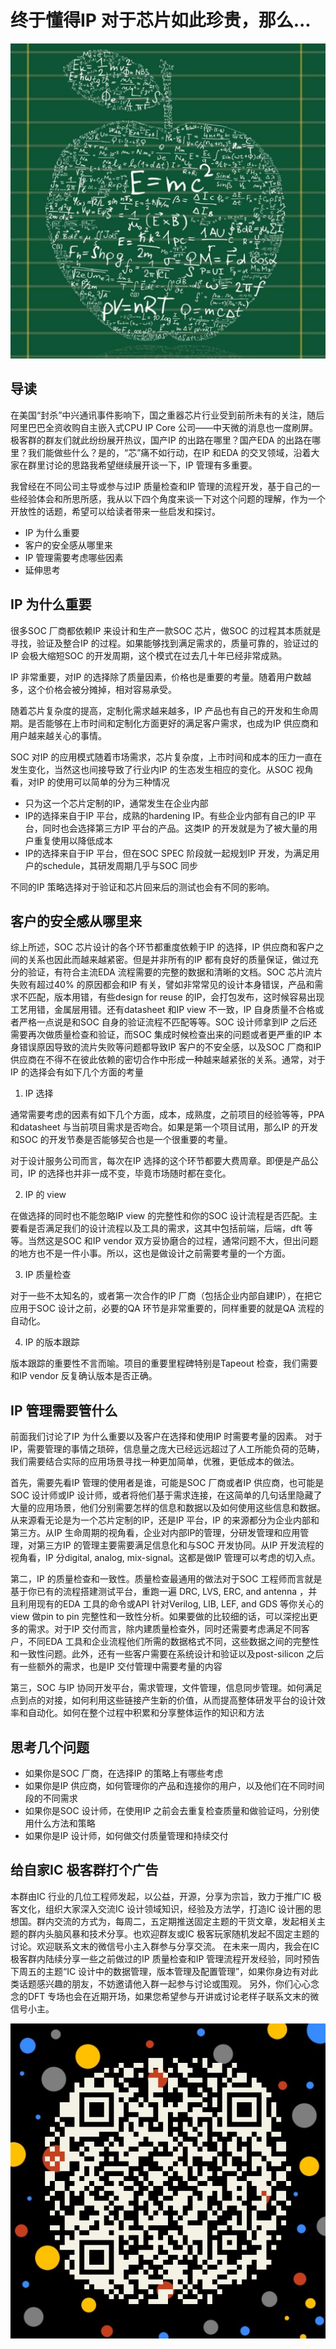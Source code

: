 # 终于懂得IP 对于芯片如此珍贵，那么...

![](../res/img/apple_equ.jpg)

## 导读

在美国“封杀”中兴通讯事件影响下，国之重器芯片行业受到前所未有的关注，随后阿里巴巴全资收购自主嵌入式CPU IP Core 公司——中天微的消息也一度刷屏。极客群的群友们就此纷纷展开热议，国产IP 的出路在哪里？国产EDA 的出路在哪里？我们能做些什么？是的，“芯”痛不如行动，在IP 和EDA 的交叉领域，沿着大家在群里讨论的思路我希望继续展开谈一下，IP 管理有多重要。

我曾经在不同公司主导或参与过IP 质量检查和IP 管理的流程开发，基于自己的一些经验体会和所思所感，我从以下四个角度来谈一下对这个问题的理解，作为一个开放性的话题，希望可以给读者带来一些启发和探讨。

* IP 为什么重要
* 客户的安全感从哪里来
* IP 管理需要考虑哪些因素
* 延伸思考

## IP 为什么重要

很多SOC 厂商都依赖IP 来设计和生产一款SOC 芯片，做SOC 的过程其本质就是寻找，验证及整合IP 的过程。如果能够找到满足需求的，质量可靠的，验证过的IP 会极大缩短SOC 的开发周期，这个模式在过去几十年已经非常成熟。

IP 非常重要，对IP 的选择除了质量因素，价格也是重要的考量。随着用户数越多，这个价格会被分摊掉，相对容易承受。

随着芯片复杂度的提高，定制化需求越来越多，IP 产品也有自己的开发和生命周期。是否能够在上市时间和定制化方面更好的满足客户需求，也成为IP 供应商和用户越来越关心的事情。

SOC 对IP 的应用模式随着市场需求，芯片复杂度，上市时间和成本的压力一直在发生变化，当然这也间接导致了行业内IP 的生态发生相应的变化。从SOC 视角看，对IP 的使用可以简单的分为三种情况

* 只为这一个芯片定制的IP，通常发生在企业内部
* IP的选择来自于IP 平台，成熟的hardening IP。有些企业内部有自己的IP 平台，同时也会选择第三方IP 平台的产品。这类IP 的开发就是为了被大量的用户重复使用以降低成本
* IP的选择来自于IP 平台，但在SOC SPEC 阶段就一起规划IP 开发，为满足用户的schedule，其研发周期几乎与SOC 同步

不同的IP 策略选择对于验证和芯片回来后的测试也会有不同的影响。

## 客户的安全感从哪里来

综上所述，SOC 芯片设计的各个环节都重度依赖于IP 的选择，IP 供应商和客户之间的关系也因此而越来越紧密。但是并非所有的IP 都有良好的质量保证，做过充分的验证，有符合主流EDA 流程需要的完整的数据和清晰的文档。SOC 芯片流片失败有超过40% 的原因都会和IP 有关，譬如非常常见的设计本身错误，产品和需求不匹配，版本用错，有些design for reuse 的IP，会打包发布，这时候容易出现工艺用错，金属层用错。还有datasheet 和IP view 不一致，IP 自身质量不合格或者严格一点说是和SOC 自身的验证流程不匹配等等。SOC 设计师拿到IP 之后还需要再次做质量检查和验证，而SOC 集成时候检查出来的问题或者更严重的IP 本身错误原因导致的流片失败等问题都导致IP 客户的不安全感，以及SOC 厂商和IP 供应商在不得不在彼此依赖的密切合作中形成一种越来越紧张的关系。通常，对于IP 的选择会有如下几个方面的考量

1. IP 选择

通常需要考虑的因素有如下几个方面，成本，成熟度，之前项目的经验等等，PPA 和datasheet 与当前项目需求是否吻合。如果是第一个项目试用，那么IP 的开发和SOC 的开发节奏是否能够契合也是一个很重要的考量。

对于设计服务公司而言，每次在IP 选择的这个环节都要大费周章。即便是产品公司，IP 的选择也并非一成不变，毕竟市场随时都在变化。

2. IP 的 view

在做选择的同时也不能忽略IP view 的完整性和你的SOC 设计流程是否匹配。主要看是否满足我们的设计流程以及工具的需求，这其中包括前端，后端，dft 等等。当然这是SOC 和IP vendor 双方妥协磨合的过程，通常问题不大，但出问题的地方也不是一件小事。所以，这也是做设计之前需要考量的一个方面。

3. IP 质量检查

对于一些不太知名的，或者第一次合作的IP 厂商（包括企业内部自建IP），在把它应用于SOC 设计之前，必要的QA 环节是非常重要的，同样重要的就是QA 流程的自动化。

4. IP 的版本跟踪

版本跟踪的重要性不言而喻。项目的重要里程碑特别是Tapeout 检查，我们需要和IP vendor 反复确认版本是否正确。

## IP 管理需要管什么

前面我们讨论了IP 为什么重要以及客户在选择和使用IP 时需要考量的因素。  对于IP，需要管理的事情之琐碎，信息量之庞大已经远远超过了人工所能负荷的范畴，我们需要结合实际的应用场景寻找一种更加简单，优雅，更低成本的做法。 

首先，需要先看IP 管理的使用者是谁，可能是SOC 厂商或者IP 供应商，也可能是SOC 设计师或IP 设计师，或者将他们基于需求连接，在这简单的几句话里隐藏了大量的应用场景，他们分别需要怎样的信息和数据以及如何使用这些信息和数据。从来源看无论是为一个芯片定制的IP，还是IP 平台，IP 的来源都分为企业内部和第三方。从IP 生命周期的视角看，企业对内部IP的管理，分研发管理和应用管理，对第三方IP 的管理主要需要满足信息化和与SOC 开发协同。从IP 开发流程的视角看，IP 分digital, analog, mix-signal。这都是做IP 管理可以考虑的切入点。

第二，IP 的质量检查和一致性。质量检查最通用的做法对于SOC 工程师而言就是基于你已有的流程搭建测试平台，重跑一遍 DRC, LVS, ERC, and antenna ，并且利用现有的EDA 工具的命令或API 针对Verilog, LIB, LEF, and GDS 等你关心的view 做pin to pin 完整性和一致性分析。如果要做的比较细的话，可以深挖出更多的需求。对于IP 交付而言，除内建质量检查外，同时还需要考虑满足不同客户，不同EDA 工具和企业流程他们所需的数据格式不同，这些数据之间的完整性和一致性问题。此外，还有一些客户需要在系统设计和验证以及post-silicon 之后有一些额外的需求，也是IP 交付管理中需要考量的内容

第三，SOC 与IP 协同开发平台，需求管理，文件管理，信息同步管理。如何满足点到点的对接，如何利用这些链接产生新的价值，从而提高整体研发平台的设计效率和自动化。如何在整个过程中积累和分享整体运作的知识和方法

## 思考几个问题

* 如果你是SOC 厂商，在选择IP 的策略上有哪些考虑
* 如果你是IP 供应商，如何管理你的产品和连接你的用户，以及他们在不同时间段的不同需求
* 如果你是SOC 设计师，在使用IP 之前会去重复检查质量和做验证吗，分别使用什么方法和策略
* 如果你是IP 设计师，如何做交付质量管理和持续交付

## 给自家IC 极客群打个广告

本群由IC 行业的几位工程师发起，以公益，开源，分享为宗旨，致力于推广IC 极客文化，组织大家深入交流IC 设计领域知识，经验及方法学，打造IC 设计圈的思想国。群内交流的方式为，每周二，五定期推送固定主题的干货文章，发起相关主题的群内头脑风暴和技术分享。也欢迎群友或IC 极客玩家随机发起不固定主题的讨论。欢迎联系文末的微信号小主入群参与分享交流。
在未来一周内，我会在IC 极客群内陆续分享一些之前做过的IP 质量检查和IP 管理流程开发经验，同时预告下周五的主题“IC 设计中的数据管理，版本管理及配置管理”，如果你身边有对此类话题感兴趣的朋友，不妨邀请他入群一起参与讨论或围观。
另外，你们心心念念的DFT 专场也会在近期开场，如果您希望参与开讲或讨论老样子联系文末的微信号小主。

![入群](../res/img/wechat_sgsphoto.jpg)